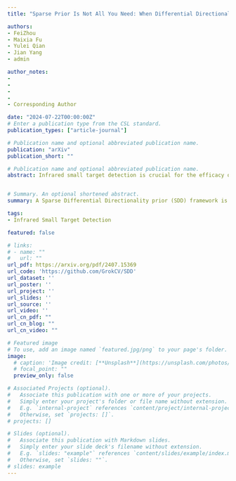 ```yaml
---
title: "Sparse Prior Is Not All You Need: When Differential Directionality Meets Saliency Coherence for Infrared Small Target Detection"

authors:
- FeiZhou
- Maixia Fu
- Yulei Qian
- Jian Yang
- admin

author_notes:
- 
- 
- 
- 
- Corresponding Author

date: "2024-07-22T00:00:00Z"
# Enter a publication type from the CSL standard.
publication_types: ["article-journal"]

# Publication name and optional abbreviated publication name.
publication: "arXiv"
publication_short: ""

# Publication name and optional abbreviated publication name.
abstract: Infrared small target detection is crucial for the efficacy of infrared search and tracking systems. Current tensor decomposition methods emphasize representing small targets with sparsity but struggle to separate targets from complex backgrounds due to insufficient use of intrinsic directional information and reduced target visibility during decomposition. To address these challenges, this study introduces a Sparse Differential Directionality prior (SDD) framework. SDD leverages the distinct directional characteristics of targets to differentiate them from the background, applying mixed sparse constraints on the differential directional images and continuity difference matrix of the temporal component, both derived from Tucker decomposition. We further enhance target detectability with a saliency coherence strategy that intensifies target contrast against the background during hierarchical decomposition. A Proximal Alternating Minimization-based (PAM) algorithm efficiently solves our proposed model. Experimental results on several real-world datasets validate our method's effectiveness, outperforming ten state-of-the-art methods in target detection and clutter suppression. Our code is available at https://github.com/GrokCV/SDD.


# Summary. An optional shortened abstract.
summary: A Sparse Differential Directionality prior (SDD) framework is proposed for infrared small target detection. SDD leverages directional characteristics to differentiate targets from background, applying mixed sparse constraints on differential directional images and continuity difference matrix derived from Tucker decomposition. Saliency coherence strategy further enhances target detectability during hierarchical decomposition.

tags:
- Infrared Small Target Detection

featured: false

# links:
# - name: ""
#   url: ""
url_pdf: https://arxiv.org/pdf/2407.15369
url_code: 'https://github.com/GrokCV/SDD'
url_dataset: ''
url_poster: ''
url_project: ''
url_slides: ''
url_source: ''
url_video: ''
url_cn_pdf: ""
url_cn_blog: ""
url_cn_video: ""

# Featured image
# To use, add an image named `featured.jpg/png` to your page's folder. 
image:
  # caption: 'Image credit: [**Unsplash**](https://unsplash.com/photos/jdD8gXaTZsc)'
  # focal_point: ""
  preview_only: false

# Associated Projects (optional).
#   Associate this publication with one or more of your projects.
#   Simply enter your project's folder or file name without extension.
#   E.g. `internal-project` references `content/project/internal-project/index.md`.
#   Otherwise, set `projects: []`.
# projects: []

# Slides (optional).
#   Associate this publication with Markdown slides.
#   Simply enter your slide deck's filename without extension.
#   E.g. `slides: "example"` references `content/slides/example/index.md`.
#   Otherwise, set `slides: ""`.
# slides: example
---
```

